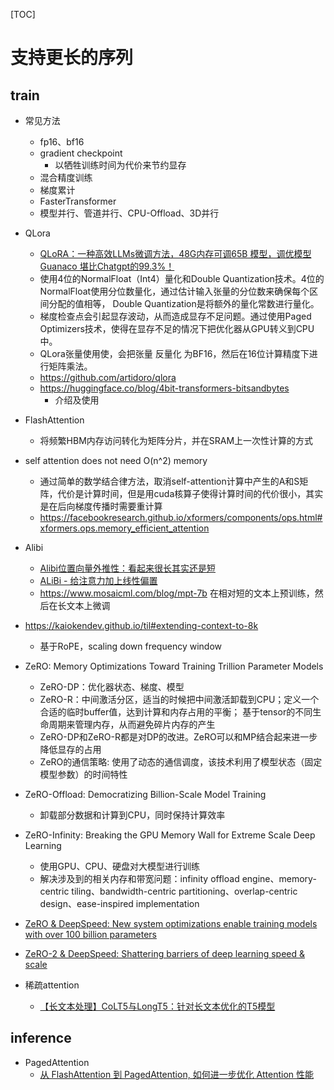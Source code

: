 [TOC]




# 支持更长的序列

## train

- 常见方法
  - fp16、bf16
  - gradient checkpoint
    - 以牺牲训练时间为代价来节约显存
  - 混合精度训练
  - 梯度累计
  - FasterTransformer
  - 模型并行、管道并行、CPU-Offload、3D并行

- QLora
  - [QLoRA：一种高效LLMs微调方法，48G内存可调65B 模型，调优模型Guanaco 堪比Chatgpt的99.3%！](https://zhuanlan.zhihu.com/p/632229856)
  - 使用4位的NormalFloat（Int4）量化和Double Quantization技术。4位的NormalFloat使用分位数量化，通过估计输入张量的分位数来确保每个区间分配的值相等，
  Double Quantization是将额外的量化常数进行量化。
  - 梯度检查点会引起显存波动，从而造成显存不足问题。通过使用Paged Optimizers技术，使得在显存不足的情况下把优化器从GPU转义到CPU中。
  - QLora张量使用使，会把张量 反量化 为BF16，然后在16位计算精度下进行矩阵乘法。
  - https://github.com/artidoro/qlora
  - https://huggingface.co/blog/4bit-transformers-bitsandbytes
    - 介绍及使用

- FlashAttention
  - 将频繁HBM内存访问转化为矩阵分片，并在SRAM上一次性计算的方式

- self attention does not need O(n^2) memory
  - 通过简单的数学结合律方法，取消self-attention计算中产生的A和S矩阵，代价是计算时间，但是用cuda核算子使得计算时间的代价很小，其实是在后向梯度传播时需要重计算
  - https://facebookresearch.github.io/xformers/components/ops.html#xformers.ops.memory_efficient_attention

- Alibi
  - [Alibi位置向量外推性：看起来很长其实还是短](https://developer.aliyun.com/article/842370)
  - [ALiBi - 给注意力加上线性偏置](https://zhuanlan.zhihu.com/p/632780188)
  - https://www.mosaicml.com/blog/mpt-7b 在相对短的文本上预训练，然后在长文本上微调

- https://kaiokendev.github.io/til#extending-context-to-8k
  - 基于RoPE，scaling down frequency window

- ZeRO: Memory Optimizations Toward Training Trillion Parameter Models
  - ZeRO-DP：优化器状态、梯度、模型
  - ZeRO-R：中间激活分区，适当的时候把中间激活卸载到CPU；定义一个合适的临时buffer值，达到计算和内存占用的平衡；
  基于tensor的不同生命周期来管理内存，从而避免碎片内存的产生
  - ZeRO-DP和ZeRO-R都是对DP的改进。ZeRO可以和MP结合起来进一步降低显存的占用
  - ZeRO的通信策略: 使用了动态的通信调度，该技术利用了模型状态（固定模型参数）的时间特性
- ZeRO-Offload: Democratizing Billion-Scale Model Training
  - 卸载部分数据和计算到CPU，同时保持计算效率
- ZeRO-Infinity: Breaking the GPU Memory Wall for Extreme Scale Deep Learning
  - 使用GPU、CPU、硬盘对大模型进行训练
  - 解决涉及到的相关内存和带宽问题：infinity offload engine、memory-centric tiling、bandwidth-centric partitioning、overlap-centric design、ease-inspired implementation

- [
ZeRO & DeepSpeed: New system optimizations enable training models with over 100 billion parameters](https://www.microsoft.com/en-us/research/blog/zero-deepspeed-new-system-optimizations-enable-training-models-with-over-100-billion-parameters/)
- [ZeRO-2 & DeepSpeed: Shattering barriers of deep learning speed & scale](https://www.microsoft.com/en-us/research/blog/zero-2-deepspeed-shattering-barriers-of-deep-learning-speed-scale/)

- 稀疏attention
  - [【长文本处理】CoLT5与LongT5：针对长文本优化的T5模型](https://zhuanlan.zhihu.com/p/630197196)

## inference

- PagedAttention
  - [从 FlashAttention 到 PagedAttention, 如何进一步优化 Attention 性能](https://zhuanlan.zhihu.com/p/638468472)

